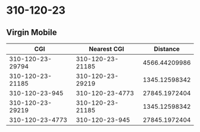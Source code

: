 # 310-120-23
## Virgin Mobile


| CGI | Nearest CGI | Distance |
|-----|-------------|----------|
| 310-120-23-29794 | 310-120-23-21185 | 4566.44209986 |
| 310-120-23-21185 | 310-120-23-29219 | 1345.12598342 |
| 310-120-23-945 | 310-120-23-4773 | 27845.1972404 |
| 310-120-23-29219 | 310-120-23-21185 | 1345.12598342 |
| 310-120-23-4773 | 310-120-23-945 | 27845.1972404 |
